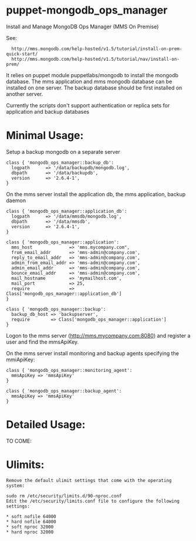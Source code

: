 puppet-mongodb_ops_manager
==========================

Install and Manage MongoDB Ops Manager (MMS On Premise)

See:

      http://mms.mongodb.com/help-hosted/v1.5/tutorial/install-on-prem-quick-start/
      http://mms.mongodb.com/help-hosted/v1.5/tutorial/nav/install-on-prem/


It relies on puppet module puppetlabs/mongodb to install the mongodb database.
The mms application and mms mongodb database can be installed on one server.
The backup database should be first installed on another server.

Currently the scripts don't support authentication or replica sets for application and backup databases 


Minimal Usage: 
=============

Setup a backup mongodb on a separate server 

    class { 'mongodb_ops_manager::backup_db':
      logpath      => '/data/backupdb/mongodb.log',
      dbpath       => '/data/backupdb',
      version      => '2.6.4-1',  
    }
  
On the mms server install the application db, the mms application, backup daemon

    class { 'mongodb_ops_manager::application_db':
      logpath      => '/data/mmsdb/mongodb.log',
      dbpath       => '/data/mmsdb',
      version      => '2.6.4-1',  
    }
  
    class { 'mongodb_ops_manager::application':
      mms_host              => 'mms.mycompany.com",
      from_email_addr       => 'mms-admin@company.com',
      reply_to_email_addr   => 'mms-admin@company.com',
      admin_from_email_addr => 'mms-admin@company.com',
      admin_email_addr      => 'mms-admin@company.com',
      bounce_email_addr     => 'mms-admin@company.com',
      mail_hostname         => 'mymailhost.com',
      mail_port             => 25,  
      require               => Class['mongodb_ops_manager::application_db'] 
    }
  
    class { 'mongodb_ops_manager::backup':
      backup_db_host => 'backupserver',
      require        => Class['mongodb_ops_manager::application']
    } 
    
Logon to the mms server (http://mms.mycompany.com:8080) and register a user and find the mmsApiKey.     
    
On the mms server install monitoring and backup agents specifying the mmiApiKey:    
  
    class { 'mongodb_ops_manager::monitoring_agent':
      mmsApiKey => 'mmsApiKey'
    } 

    class { 'mongodb_ops_manager::backup_agent':
      mmsApiKey => 'mmsApiKey'
    } 
 

Detailed Usage:
===============

TO COME:


Ulimits:
========

    Remove the default ulimit settings that come with the operating system:

    sudo rm /etc/security/limits.d/90-nproc.conf
    Edit the /etc/security/limits.conf file to configure the following settings:

    * soft nofile 64000
    * hard nofile 64000
    * soft nproc 32000
    * hard nproc 32000


  
